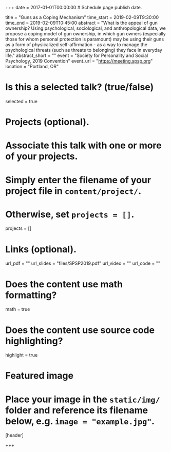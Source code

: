 +++
date = 2017-01-01T00:00:00  # Schedule page publish date.

title = "Guns as a Coping Mechanism"
time_start = 2019-02-09T9:30:00
time_end = 2019-02-09T10:45:00
abstract = "What is the appeal of gun ownership? Using psychological, sociological, and anthropological data, we propose a coping model of gun ownership, in which gun owners (especially those for whom personal protection is paramount) may be using their guns as a form of physicalized self-affirmation - as a way to manage the psychological  threats (such as threats to belonging) they face in everyday life."
abstract_short = ""
event = "Society for Personality and Social Psychology, 2019 Convention"
event_url = "https://meeting.spsp.org"
location = "Portland, OR"

# Is this a selected talk? (true/false)
selected = true

# Projects (optional).
#   Associate this talk with one or more of your projects.
#   Simply enter the filename of your project file in `content/project/`.
#   Otherwise, set `projects = []`.
projects = []

# Links (optional).
url_pdf = ""
url_slides = "files/SPSP2019.pdf"
url_video = ""
url_code = ""

# Does the content use math formatting?
math = true

# Does the content use source code highlighting?
highlight = true

# Featured image
# Place your image in the `static/img/` folder and reference its filename below, e.g. `image = "example.jpg"`.
[header]

+++

